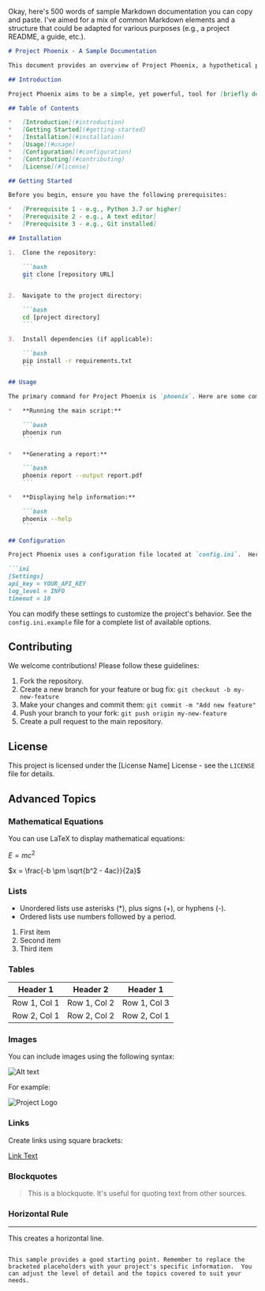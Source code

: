 Okay, here's 500 words of sample Markdown documentation you can copy and paste. I've aimed for a mix of common Markdown elements and a structure that could be adapted for various purposes (e.g., a project README, a guide, etc.).

```markdown
# Project Phoenix - A Sample Documentation

This document provides an overview of Project Phoenix, a hypothetical project demonstrating various Markdown features.

## Introduction

Project Phoenix aims to be a simple, yet powerful, tool for [briefly describe the project's purpose]. This documentation will guide you through the project's structure, setup, and usage.

## Table of Contents

*   [Introduction](#introduction)
*   [Getting Started](#getting-started)
*   [Installation](#installation)
*   [Usage](#usage)
*   [Configuration](#configuration)
*   [Contributing](#contributing)
*   [License](#license)

## Getting Started

Before you begin, ensure you have the following prerequisites:

*   [Prerequisite 1 - e.g., Python 3.7 or higher]
*   [Prerequisite 2 - e.g., A text editor]
*   [Prerequisite 3 - e.g., Git installed]

## Installation

1.  Clone the repository:

    ```bash
    git clone [repository URL]
    ```

2.  Navigate to the project directory:

    ```bash
    cd [project directory]
    ```

3.  Install dependencies (if applicable):

    ```bash
    pip install -r requirements.txt
    ```

## Usage

The primary command for Project Phoenix is `phoenix`. Here are some common examples:

*   **Running the main script:**

    ```bash
    phoenix run
    ```

*   **Generating a report:**

    ```bash
    phoenix report --output report.pdf
    ```

*   **Displaying help information:**

    ```bash
    phoenix --help
    ```

## Configuration

Project Phoenix uses a configuration file located at `config.ini`.  Here's an example:

```ini
[Settings]
api_key = YOUR_API_KEY
log_level = INFO
timeout = 10
```

You can modify these settings to customize the project's behavior.  See the `config.ini.example` file for a complete list of available options.

## Contributing

We welcome contributions!  Please follow these guidelines:

1.  Fork the repository.
2.  Create a new branch for your feature or bug fix: `git checkout -b my-new-feature`
3.  Make your changes and commit them: `git commit -m "Add new feature"`
4.  Push your branch to your fork: `git push origin my-new-feature`
5.  Create a pull request to the main repository.

## License

This project is licensed under the [License Name] License - see the `LICENSE` file for details.

## Advanced Topics

### Mathematical Equations

You can use LaTeX to display mathematical equations:

$E = mc^2$

$x = \frac{-b \pm \sqrt{b^2 - 4ac}}{2a}$

### Lists

*   Unordered lists use asterisks (*), plus signs (+), or hyphens (-).
*   Ordered lists use numbers followed by a period.

1.  First item
2.  Second item
3.  Third item

### Tables

| Header 1 | Header 2 | Header 1 |
|---|---|---|
| Row 1, Col 1 | Row 1, Col 2 | Row 1, Col 3 |
| Row 2, Col 1 | Row 2, Col 2 | Row 2, Col 1 |

### Images

You can include images using the following syntax:

![Alt text](image_url.jpg)

For example:

![Project Logo](https://example.com/logo.png)

### Links

Create links using square brackets:

[Link Text](https://example.com)

### Blockquotes

> This is a blockquote.  It's useful for quoting text from other sources.

### Horizontal Rule

---

This creates a horizontal line.
```

This sample provides a good starting point. Remember to replace the bracketed placeholders with your project's specific information.  You can adjust the level of detail and the topics covered to suit your needs.
